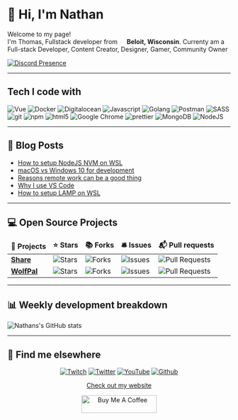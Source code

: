# 👋 Hi, I'm Nathan

<p>Welcome to my page! </br> I'm Thomas, Fullstack developer from <img src="https://image.flaticon.com/icons/svg/197/197484.svg" width="13"/> <b>Beloit, Wisconsin</b>. Currenty am a Full-stack Developer, Content Creator, Designer, Gamer, Community Owner</p>

[![Discord Presence](https://lanyard-profile-readme.vercel.app/api/104781632166223872?hideDiscrim=true)](https://discord.com/users/104781632166223872)

---

## Tech I code with

<p>
  <img alt="Vue" src="https://img.shields.io/badge/-Vue-45b8d8?style=flat-square&logo=vue.js&logocolor=42b883&color=35495e" />
  <img alt="Docker" src="https://img.shields.io/badge/-Docker-46a2f1?style=flat-square&logo=docker&logocolor=white" />
  <img alt="Digitalocean" src="https://img.shields.io/badge/-Digitalocean-1a73e8?style=flat-square&logo=digitalocean&logocolor=0080ff&color=fff" />
  <img alt="Javascript" src="https://img.shields.io/badge/-Javascript-007acc?style=flat-square&logo=javascript&logocolor=f0db4f&color=323330" />
    <img alt="Golang" src="https://img.shields.io/badge/-Golang-007acc?style=flat-square&logo=go&logocolor=29beb0&color=ffffff" />
  <img alt="Postman" src="https://img.shields.io/badge/-Postman-5849be?style=flat-square&logo=postman&logocolor=ff6c37&color=323330" />
  <img alt="SASS" src="https://img.shields.io/badge/-SASS-cc6699?style=flat-square&logo=Sass&logocolor=white&color=000000" />
  <img alt="git" src="https://img.shields.io/badge/-git-f05032?style=flat-square&logo=git&logocolor=white&color=000000" />
  <img alt="npm" src="https://img.shields.io/badge/-npm-cb3837?style=flat-square&logo=npm&logocolor=white" />
  <img alt="html5" src="https://img.shields.io/badge/-html5-e34f26?style=flat-square&logo=html5&logocolor=white&color=000000" />
  <img alt="Google Chrome" src="https://img.shields.io/badge/-Google_Chrome-fb542b?style=flat-square&logo=google-chrome&logocolor=4c8bf5&color=000000" />
  <img alt="prettier" src="https://img.shields.io/badge/-prettier-f7b93e?style=flat-square&logo=prettier&logocolor=white&color=000000" />
  <img alt="MongoDB" src="https://img.shields.io/badge/-MongoDB-13aa52?style=flat-square&logo=mongodb&logocolor=white&color=000000" />
  <img alt="NodeJS" src="https://img.shields.io/badge/-NodeJS-43853d?style=flat-square&logo=node.js&logocolor=white&color=000000" />
</p>

---

## 📝 Blog Posts

<!-- BLOG-POST-LIST:START -->

- [How to setup NodeJS NVM on WSL](https://www.mrdemonwolf.me/blog/how-to-setup-nodejs-nvm-on-wsl/)
- [macOS vs Windows 10 for development](https://www.mrdemonwolf.me/blog/macos-vs-windows-10-for-development/)
- [Reasons remote work can be a good thing](https://www.mrdemonwolf.me/blog/reasons-remote-work-can-be-a-good-thing/)
- [Why I use VS Code](https://www.mrdemonwolf.me/blog/why-i-use-vs-code/)
- [How to setup LAMP on WSL](https://www.mrdemonwolf.me/blog/how-to-setup-lamp-on-wsl/)
<!-- BLOG-POST-LIST:END -->

---

## 💻 Open Source Projects

<table>
  <thead align="center">
    <tr border: none;>
      <td><b>🎁 Projects</b></td>
      <td><b>⭐ Stars</b></td>
      <td><b>📚 Forks</b></td>
      <td><b>🛎 Issues</b></td>
      <td><b>📬 Pull requests</b></td>
    </tr>
  </thead>
  <tbody>
    <tr>
      <td><a href="https://www.github.com/mrdemonwolf/share"><b>Share</b></a></td>
      <td><img alt="Stars" src="https://img.shields.io/github/stars/mrdemonwolf/share?style=flat-square&labelColor=343b41"/></td>
      <td><img alt="Forks" src="https://img.shields.io/github/forks/mrdemonwolf/share?style=flat-square&labelColor=343b41"/></td>
      <td><img alt="Issues" src="https://img.shields.io/github/issues/mrdemonwolf/share?style=flat-square&labelColor=343b41"/></td>
      <td><img alt="Pull Requests" src="https://img.shields.io/github/issues-pr/mrdemonwolf/share?style=flat-square&labelColor=343b41"/></td>
    </tr>
	  <tr>
      <td><a href="https://github.com/mrdemonwolf/wolfpal"><b>WolfPal</b></a></td>
      <td><img alt="Stars" src="https://img.shields.io/github/stars/mrdemonwolf/wolfpal?style=flat-square&labelColor=343b41"/></td>
      <td><img alt="Forks" src="https://img.shields.io/github/forks/mrdemonwolf/wolfpal?style=flat-square&labelColor=343b41"/></td>
      <td><img alt="Issues" src="https://img.shields.io/github/issues/mrdemonwolf/wolfpal?style=flat-square&labelColor=343b41"/></td>
      <td><img alt="Pull Requests" src="https://img.shields.io/github/issues-pr/mrdemonwolf/wolfpal?style=flat-square&labelColor=343b41"/></td>
    </tr>
  </tbody>
</table>

---

## 📊 Weekly development breakdown

<!--START_SECTION:waka-->
<!--END_SECTION:waka-->

![Nathans's GitHub stats](https://github-readme-stats.vercel.app/api?username=nathanhenniges&show_icons=true&theme=monokai)

---

## 📢 Find me elsewhere

<p align="center">
  <a href="https://www.twitch.tv/mrdemonwolf" target="_blank"
    ><img
      alt="Twitch"
      src="https://img.shields.io/badge/Twitch-%231DA1F2.svg?&style=for-the-badge&logo=twitch&logoColor=ffffff&color=9146ff"
  /></a>
  <a href="https://twitter.com/MrDemonWolf" target="_blank"
    ><img
      alt="Twitter"
      src="https://img.shields.io/badge/Twitter-%231DA1F2.svg?&style=for-the-badge&logo=twitter&logoColor=white&color=1da1f2"
  /></a>
  <a href="https://www.youtube.com/mrdemonwolf" target="_blank">
    <img
      alt="YouTube"
      src="https://img.shields.io/badge/YouTube-%2312100E.svg?&style=for-the-badge&logo=YouTube&logoColor=white&color=ff0000"
  /></a>
  <a href="https://www.github.com/nathanhenniges" target="_blank">
    <img
      alt="Github"
      src="https://img.shields.io/badge/GitHub-%2312100E.svg?&style=for-the-badge&logo=Github&logoColor=white&color=333"
  /></a>
</p>

<p align="center">
  <a href="https://www.mrdemonwolf.me">Check out my website</a>
</p>
<p align="center">
  <a
    href="https://www.buymeacoffee.com/mokkapps"
    target="_blank"
    rel="noreferrer nofollow"
  >
    <img
      src="https://cdn.buymeacoffee.com/buttons/default-red.png"
      alt="Buy Me A Coffee"
      height="40"
      width="170"
    />
  </a>
</p>
